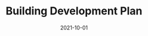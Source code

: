 ---
title: "Building Development Plan"
linkTitle: "Building Development Plan"
date: 2021-10-01
type: docs
weight: 3
---